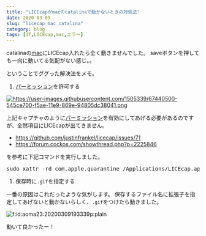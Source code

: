 ```yaml
---
title: "LICEcapがmacのcatalinaで動かないときの対処法"
date: 2020-03-09
slug: "licecap_mac_catalina"
category: blog
tags: [IT,LICEcap,mac,エラー]
---
```

<p>catalinaの<a class="keyword" href="http://d.hatena.ne.jp/keyword/mac">mac</a>にLICEcap入れたら全く動きませんでした。
saveボタンを押しても一向に動いてる気配がない感じ。。</p>

<p>ということでググった解決法をメモ。</p>

<ol>
<li><a class="keyword" href="http://d.hatena.ne.jp/keyword/%A5%D1%A1%BC%A5%DF%A5%C3%A5%B7%A5%E7%A5%F3">パーミッション</a>を許可する</li>
</ol>


<p><a href="https://user-images.githubusercontent.com/1505339/67440500-545ce700-f5ae-11e9-869e-94805dc38041.png" class="http-image"><img src="https://user-images.githubusercontent.com/1505339/67440500-545ce700-f5ae-11e9-869e-94805dc38041.png" class="http-image" alt="https://user-images.githubusercontent.com/1505339/67440500-545ce700-f5ae-11e9-869e-94805dc38041.png"></a></p>

<p>上記キャプチャのように<a class="keyword" href="http://d.hatena.ne.jp/keyword/%A5%D1%A1%BC%A5%DF%A5%C3%A5%B7%A5%E7%A5%F3">パーミッション</a>を有効にしてあげる必要があるのですが、全然項目にLICEcapが出てきません。</p>

<ul>
<li><a href="https://github.com/justinfrankel/licecap/issues/71">https://github.com/justinfrankel/licecap/issues/71</a></li>
<li><a href="https://forum.cockos.com/showthread.php?p=2225846">https://forum.cockos.com/showthread.php?p=2225846</a></li>
</ul>


<p>を参考に下記コマンドを実行しました。</p>

<pre class="code" data-lang="" data-unlink>sudo xattr -rd com.apple.quarantine /Applications/LICEcap.app</pre>


<ol>
<li>保存時に<code>.gif</code>を指定する</li>
</ol>


<p>一番の原因はこれだったような気がします。
保存するファイル名に拡張子を指定してあげないと動かないらしく、<code>.gif</code>をつけたら動きました。</p>

<p><span itemscope itemtype="http://schema.org/Photograph"><img src="https://cdn-ak.f.st-hatena.com/images/fotolife/a/aoma23/20200309/20200309193339.png" alt="f:id:aoma23:20200309193339p:plain" title="f:id:aoma23:20200309193339p:plain" class="hatena-fotolife" itemprop="image"></span></p>

<p>動いて良かったー！</p>

